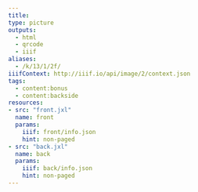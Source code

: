```yaml
---
title:
type: picture
outputs:
  - html
  - qrcode
  - iiif
aliases:
  - /k/13/1/2f/
iiifContext: http://iiif.io/api/image/2/context.json
tags:
  - content:bonus
  - content:backside
resources:
- src: "front.jxl"
  name: front
  params:
    iiif: front/info.json
    hint: non-paged
- src: "back.jxl"
  name: back
  params:
    iiif: back/info.json
    hint: non-paged
---
```

